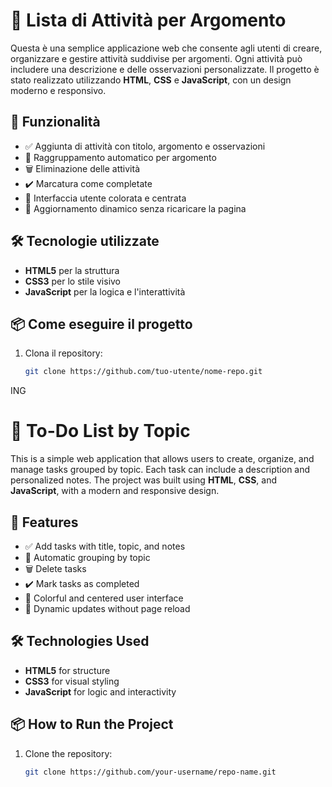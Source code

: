 # 📝 Lista di Attività per Argomento

Questa è una semplice applicazione web che consente agli utenti di creare, organizzare e gestire attività suddivise per argomenti. Ogni attività può includere una descrizione e delle osservazioni personalizzate. Il progetto è stato realizzato utilizzando **HTML**, **CSS** e **JavaScript**, con un design moderno e responsivo.

## 🎯 Funzionalità

- ✅ Aggiunta di attività con titolo, argomento e osservazioni
- 📂 Raggruppamento automatico per argomento
- 🗑️ Eliminazione delle attività
- ✔️ Marcatura come completate
- 🎨 Interfaccia utente colorata e centrata
- 🔄 Aggiornamento dinamico senza ricaricare la pagina

## 🛠️ Tecnologie utilizzate

- **HTML5** per la struttura
- **CSS3** per lo stile visivo
- **JavaScript** per la logica e l'interattività

## 📦 Come eseguire il progetto

1. Clona il repository:
   ```bash
   git clone https://github.com/tuo-utente/nome-repo.git


ING
# 📝 To-Do List by Topic

This is a simple web application that allows users to create, organize, and manage tasks grouped by topic. Each task can include a description and personalized notes. The project was built using **HTML**, **CSS**, and **JavaScript**, with a modern and responsive design.

## 🎯 Features

- ✅ Add tasks with title, topic, and notes  
- 📂 Automatic grouping by topic  
- 🗑️ Delete tasks  
- ✔️ Mark tasks as completed  
- 🎨 Colorful and centered user interface  
- 🔄 Dynamic updates without page reload

## 🛠️ Technologies Used

- **HTML5** for structure  
- **CSS3** for visual styling  
- **JavaScript** for logic and interactivity

## 📦 How to Run the Project

1. Clone the repository:
   ```bash
   git clone https://github.com/your-username/repo-name.git
